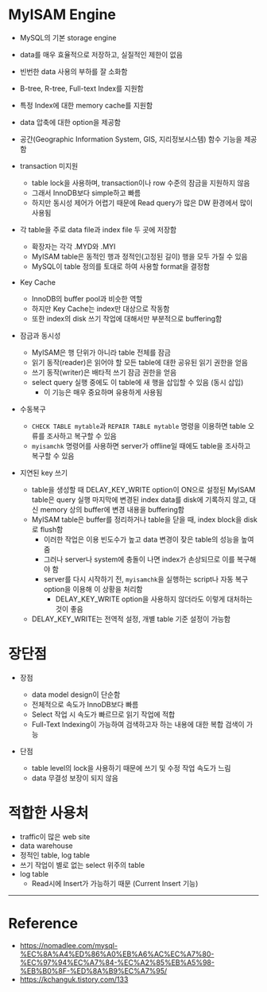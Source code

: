 # MyISAM Engine

- MySQL의 기본 storage engine
- data를 매우 효율적으로 저장하고, 실질적인 제한이 없음
- 빈번한 data 사용의 부하를 잘 소화함
- B-tree, R-tree, Full-text Index를 지원함
- 특정 Index에 대한 memory cache를 지원함
- data 압축에 대한 option을 제공함
- 공간(Geographic Information System, GIS, 지리정보시스템) 함수 기능을 제공함

- transaction 미지원
    - table lock을 사용하며, transaction이나 row 수준의 잠금을 지원하지 않음
    - 그래서 InnoDB보다 simple하고 빠름
    - 하지만 동시성 제어가 어렵기 때문에 Read query가 많은 DW 환경에서 많이 사용됨

- 각 table을 주로 data file과 index file 두 곳에 저장함
    - 확장자는 각각 .MYD와 .MYI
    - MyISAM table은 동적인 행과 정적인(고정된 길이) 행을 모두 가질 수 있음
    - MySQL이 table 정의를 토대로 하여 사용할 format을 결정함

- Key Cache
    - InnoDB의 buffer pool과 비슷한 역할
    - 하지만 Key Cache는 index만 대상으로 작동함
    - 또한 index의 disk 쓰기 작업에 대해서만 부분적으로 buffering함

- 잠금과 동시성
    - MyISAM은 행 단위가 아니라 table 전체를 잠금
    - 읽기 동작(reader)은 읽어야 할 모든 table에 대한 공유된 읽기 권한을 얻음
    - 쓰기 동작(writer)은 배타적 쓰기 잠금 권한을 얻음
    - select query 실행 중에도 이 table에 새 행을 삽입할 수 있음 (동시 삽입)
        - 이 기능은 매우 중요하며 유용하게 사용됨

- 수동복구
    - ```CHECK TABLE mytable```과 ```REPAIR TABLE mytable``` 명령을 이용하면 table 오류를 조사하고 복구할 수 있음
    - ```myisamchk``` 명령어를 사용하면 server가 offline일 때에도 table을 조사하고 복구할 수 있음

- 지연된 key 쓰기
    - table을 생성할 때 DELAY_KEY_WRITE option이 ON으로 설정된 MyISAM table은 query 실행 마지막에 변경된 index data를 disk에 기록하지 않고, 대신 memory 상의 buffer에 변경 내용을 buffering함
    - MyISAM table은 buffer를 정리하거나 table을 닫을 때, index block을 disk로 flush함
        - 이러한 작업은 이용 빈도수가 높고 data 변경이 잦은 table의 성능을 높여줌
        - 그러나 server나 system에 충돌이 나면 index가 손상되므로 이를 복구해야 함
        - server를 다시 시작하기 전, ```myisamchk```을 실행하는 script나 자동 복구 option을 이용해 이 상황을 처리함
            - DELAY_KEY_WRITE option을 사용하지 않더라도 이렇게 대처하는 것이 좋음
    - DELAY_KEY_WRITE는 전역적 설정, 개별 table 기준 설정이 가능함

# 장단점

- 장점
    - data model design이 단순함
    - 전체적으로 속도가 InnoDB보다 빠름
    - Select 작업 시 속도가 빠르므로 읽기 작업에 적합
    - Full-Text Indexing이 가능하여 검색하고자 하는 내용에 대한 복합 검색이 가능

- 단점
    - table level의 lock을 사용하기 때문에 쓰기 및 수정 작업 속도가 느림
    - data 무결성 보장이 되지 않음

# 적합한 사용처

- traffic이 많은 web site
- data warehouse
- 정적인 table, log table
- 쓰기 작업이 별로 없는 select 위주의 table
- log table
    - Read시에 Insert가 가능하기 때문 (Current Insert 기능)

---

# Reference

- https://nomadlee.com/mysql-%EC%8A%A4%ED%86%A0%EB%A6%AC%EC%A7%80-%EC%97%94%EC%A7%84-%EC%A2%85%EB%A5%98-%EB%B0%8F-%ED%8A%B9%EC%A7%95/
- https://kchanguk.tistory.com/133